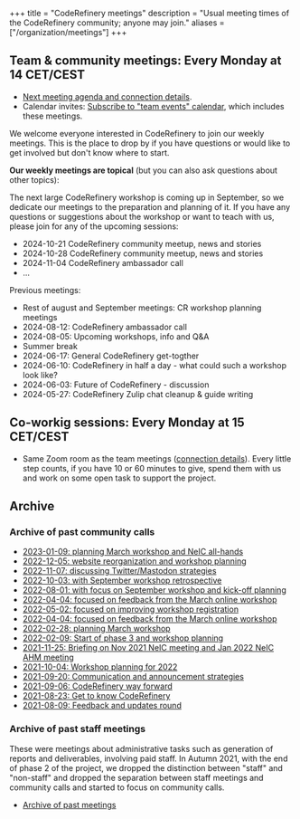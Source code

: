 +++
title = "CodeRefinery meetings"
description = "Usual meeting times of the CodeRefinery community; anyone may join."
aliases = ["/organization/meetings"]
+++

## Team & community meetings: Every Monday at 14 CET/CEST

- [Next meeting agenda and connection details](https://hackmd.io/@coderefinery/team-meeting).
- Calendar invites: [Subscribe to "team events" calendar](/calendars/), which includes these meetings.

We welcome everyone interested in CodeRefinery to join our weekly meetings.
This is the place to drop by if you have questions or would like to get
involved but don't know where to start.

**Our weekly meetings are topical** (but you can also ask questions about other topics):

The next large CodeRefinery workshop is coming up in September, so we dedicate our meetings to the preparation and planning of it.
If you have any questions or suggestions about the workshop or want to teach with us, please join for any of the upcoming sessions: 


- 2024-10-21 CodeRefinery community meetup, news and stories
- 2024-10-28 CodeRefinery community meetup, news and stories
- 2024-11-04 CodeRefinery ambassador call
- ...

Previous meetings:

-  Rest of august and September meetings: CR workshop planning meetings
- 2024-08-12: CodeRefinery ambassador call
- 2024-08-05: Upcoming workshops, info and Q&A
- Summer break
- 2024-06-17: General CodeRefinery get-togther
- 2024-06-10: CodeRefinery in half a day - what could such a workshop look like?
- 2024-06-03: Future of CodeRefinery - discussion
- 2024-05-27: CodeRefinery Zulip chat cleanup & guide writing

## Co-workig sessions: Every Monday at 15 CET/CEST

- Same Zoom room as the team meetings ([connection
  details](https://hackmd.io/@coderefinery/team-meeting)). Every little step
  counts, if you have 10 or 60 minutes to give, spend them with us and work on
  some open task to support the project.


## Archive


### Archive of past community calls

- [2023-01-09: planning March workshop and NeIC all-hands](https://github.com/coderefinery/coderefinery.org/blob/09f940a/content/organization/meeting-minutes.md)
- [2022-12-05: website reorganization and workshop planning](https://github.com/coderefinery/coderefinery.org/blob/c523f95/content/organization/meeting-minutes.md)
- [2022-11-07: discussing Twitter/Mastodon strategies](https://github.com/coderefinery/coderefinery.org/blob/fb9c2ae/content/organization/meeting-minutes.md)
- [2022-10-03: with September workshop retrospective](https://github.com/coderefinery/coderefinery.org/blob/9c4ec1c/content/organization/meeting-minutes.md)
- [2022-08-01: with focus on September workshop and kick-off planning](https://github.com/coderefinery/coderefinery.org/blob/0ae6031/content/organization/meeting-minutes.md)
- [2022-04-04: focused on feedback from the March online workshop](https://github.com/coderefinery/coderefinery.org/blob/7fb0bd9/content/organization/meeting-minutes.md)
- [2022-05-02: focused on improving workshop registration](https://github.com/coderefinery/coderefinery.org/blob/43c05e9/content/organization/meeting-minutes.md)
- [2022-04-04: focused on feedback from the March online workshop](https://github.com/coderefinery/coderefinery.org/blob/7fb0bd9/content/organization/meeting-minutes.md)
- [2022-02-28: planning March workshop](https://github.com/coderefinery/coderefinery.org/blob/8c4f176/content/organization/meeting-minutes.md)
- [2022-02-09: Start of phase 3 and workshop planning](https://github.com/coderefinery/coderefinery.org/blob/debdba1/content/organization/meeting-minutes.md)
- [2021-11-25: Briefing on Nov 2021 NeIC meeting and Jan 2022 NeIC AHM meeting](https://github.com/coderefinery/coderefinery.org/blob/38f1273/content/about/community-call.md)
- [2021-10-04: Workshop planning for 2022](https://github.com/coderefinery/coderefinery.org/blob/6f0afb3/content/about/community-call.md)
- [2021-09-20: Communication and announcement strategies](https://github.com/coderefinery/coderefinery.org/blob/34cc747/content/about/community-call.md)
- [2021-09-06: CodeRefinery way forward](https://github.com/coderefinery/coderefinery.org/blob/afb8b4f/content/about/community-call.md)
- [2021-08-23: Get to know CodeRefinery](https://github.com/coderefinery/coderefinery.org/blob/a47cb40/content/about/community-call.md)
- [2021-08-09: Feedback and updates round](https://github.com/coderefinery/coderefinery.org/blob/7b65d3a/content/about/community-call.md)


### Archive of past staff meetings

These were meetings about administrative tasks such as generation of reports
and deliverables, involving paid staff.  In Autumn 2021, with the end of phase
2 of the project, we dropped the distinction between "staff" and "non-staff"
and dropped the separation between staff meetings and community calls and
started to focus on community calls.

- [Archive of past meetings](https://github.com/coderefinery/coderefinery.org/blob/eeaee17e5e0a80a3ea1c0beaa9eeab511d155847/content/about/staff-meetings.md)
